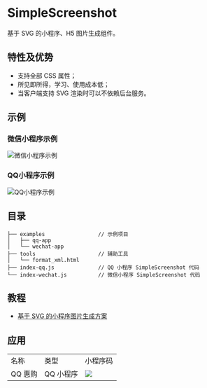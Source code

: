 # SimpleScreenshot

基于 SVG 的小程序、H5 图片生成组件。

## 特性及优势

- 支持全部 CSS 属性；
- 所见即所得，学习、使用成本低；
- 当客户端支持 SVG 渲染时可以不依赖后台服务。

## 示例

### 微信小程序示例

![微信小程序示例](https://newbieyoung.github.io/images/simple-screenshot-0.jpg)

### QQ小程序示例

![QQ小程序示例](https://newbieyoung.github.io/images/simple-screenshot-1.gif)

## 目录

```
├── examples                 // 示例项目
│   ├── qq-app
│   └── wechat-app
├── tools                    // 辅助工具
│   └── format_xml.html
├── index-qq.js              // QQ 小程序 SimpleScreenshot 代码
└── index-wechat.js          // 微信小程序 SimpleScreenshot 代码
```

## 教程

- [基于 SVG 的小程序图片生成方案](./intro-1.md)

## 应用

<table style="word-break: normal;">
  <tr>
    <td>名称</td>
    <td>类型</td>
    <td>小程序码</td>
  </tr>
  <tr>
    <td>QQ 惠购</td>
    <td>QQ 小程序</td>
    <td><img src="https://newbieyoung.github.io/images/simple-screenshot-2.jpg"></td>
  </tr>
</table>







